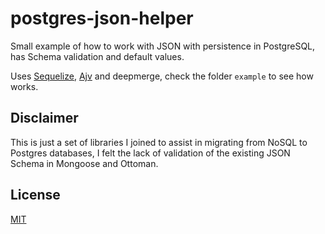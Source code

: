 # postgres-json-helper

Small example of how to work with JSON with persistence in PostgreSQL, has Schema validation and default values.

Uses [Sequelize](https://github.com/sequelize/sequelize), [Ajv](https://github.com/epoberezkin/ajv) and deepmerge, check the folder ```example``` to see how works.

## Disclaimer

This is just a set of libraries I joined to assist in migrating from NoSQL to Postgres databases, I felt the lack of validation of the existing JSON Schema in Mongoose and Ottoman.

## License

[MIT](https://github.com/epoberezkin/ajv/blob/master/LICENSE)

